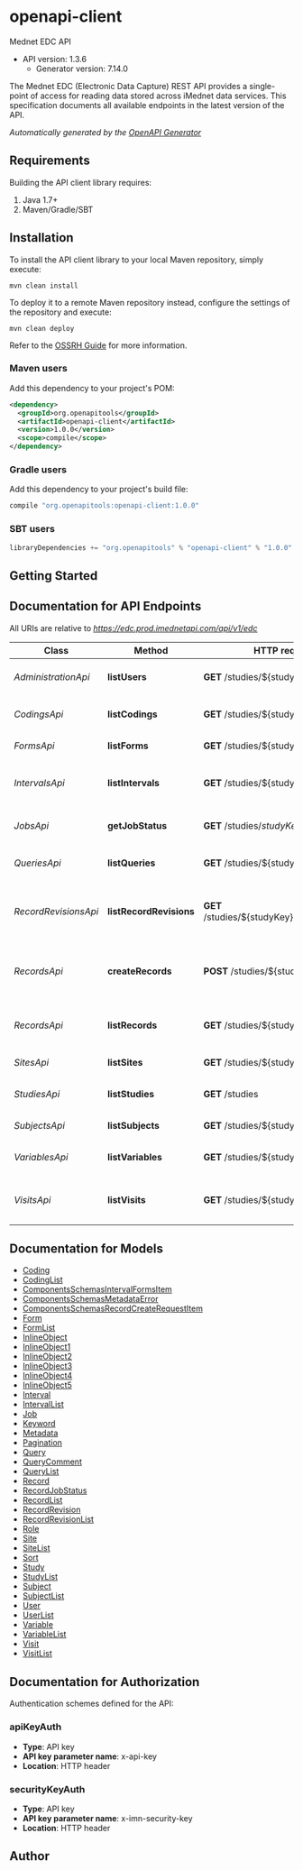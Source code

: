 # openapi-client

Mednet EDC API
- API version: 1.3.6
  - Generator version: 7.14.0

The Mednet EDC (Electronic Data Capture) REST API provides a single-point of access for reading data stored across iMednet data services.
This specification documents all available endpoints in the latest version of the API.



*Automatically generated by the [OpenAPI Generator](https://openapi-generator.tech)*

## Requirements

Building the API client library requires:
1. Java 1.7+
2. Maven/Gradle/SBT

## Installation

To install the API client library to your local Maven repository, simply execute:

```shell
mvn clean install
```

To deploy it to a remote Maven repository instead, configure the settings of the repository and execute:

```shell
mvn clean deploy
```

Refer to the [OSSRH Guide](http://central.sonatype.org/pages/ossrh-guide.html) for more information.

### Maven users

Add this dependency to your project's POM:

```xml
<dependency>
  <groupId>org.openapitools</groupId>
  <artifactId>openapi-client</artifactId>
  <version>1.0.0</version>
  <scope>compile</scope>
</dependency>
```

### Gradle users

Add this dependency to your project's build file:

```groovy
compile "org.openapitools:openapi-client:1.0.0"
```

### SBT users

```scala
libraryDependencies += "org.openapitools" % "openapi-client" % "1.0.0"
```

## Getting Started

## Documentation for API Endpoints

All URIs are relative to *https://edc.prod.imednetapi.com/api/v1/edc*

Class | Method | HTTP request | Description
------------ | ------------- | ------------- | -------------
*AdministrationApi* | **listUsers** | **GET** /studies/${studyKey}/users | List users and their roles in a study
*CodingsApi* | **listCodings** | **GET** /studies/${studyKey}/codings | List coding activities in a study
*FormsApi* | **listForms** | **GET** /studies/${studyKey}/forms | List forms in a study
*IntervalsApi* | **listIntervals** | **GET** /studies/${studyKey}/intervals | List intervals (visit definitions) in a study
*JobsApi* | **getJobStatus** | **GET** /studies/${studyKey}/jobs/${batchId} | Retrieve job status by batch ID
*QueriesApi* | **listQueries** | **GET** /studies/${studyKey}/queries | List data queries in a study
*RecordRevisionsApi* | **listRecordRevisions** | **GET** /studies/${studyKey}/recordRevisions | List record revisions (audit trail entries) in a study
*RecordsApi* | **createRecords** | **POST** /studies/${studyKey}/records | Add new record or update subject/record data
*RecordsApi* | **listRecords** | **GET** /studies/${studyKey}/records | List records (eCRF instances) in a study
*SitesApi* | **listSites** | **GET** /studies/${studyKey}/sites | List sites for a study
*StudiesApi* | **listStudies** | **GET** /studies | List studies accessible by API key
*SubjectsApi* | **listSubjects** | **GET** /studies/${studyKey}/subjects | List subjects in a study
*VariablesApi* | **listVariables** | **GET** /studies/${studyKey}/variables | List variables (fields) in a study
*VisitsApi* | **listVisits** | **GET** /studies/${studyKey}/visits | List visits (subject visit instances) in a study


## Documentation for Models

 - [Coding](Coding.md)
 - [CodingList](CodingList.md)
 - [ComponentsSchemasIntervalFormsItem](ComponentsSchemasIntervalFormsItem.md)
 - [ComponentsSchemasMetadataError](ComponentsSchemasMetadataError.md)
 - [ComponentsSchemasRecordCreateRequestItem](ComponentsSchemasRecordCreateRequestItem.md)
 - [Form](Form.md)
 - [FormList](FormList.md)
 - [InlineObject](InlineObject.md)
 - [InlineObject1](InlineObject1.md)
 - [InlineObject2](InlineObject2.md)
 - [InlineObject3](InlineObject3.md)
 - [InlineObject4](InlineObject4.md)
 - [InlineObject5](InlineObject5.md)
 - [Interval](Interval.md)
 - [IntervalList](IntervalList.md)
 - [Job](Job.md)
 - [Keyword](Keyword.md)
 - [Metadata](Metadata.md)
 - [Pagination](Pagination.md)
 - [Query](Query.md)
 - [QueryComment](QueryComment.md)
 - [QueryList](QueryList.md)
 - [Record](Record.md)
 - [RecordJobStatus](RecordJobStatus.md)
 - [RecordList](RecordList.md)
 - [RecordRevision](RecordRevision.md)
 - [RecordRevisionList](RecordRevisionList.md)
 - [Role](Role.md)
 - [Site](Site.md)
 - [SiteList](SiteList.md)
 - [Sort](Sort.md)
 - [Study](Study.md)
 - [StudyList](StudyList.md)
 - [Subject](Subject.md)
 - [SubjectList](SubjectList.md)
 - [User](User.md)
 - [UserList](UserList.md)
 - [Variable](Variable.md)
 - [VariableList](VariableList.md)
 - [Visit](Visit.md)
 - [VisitList](VisitList.md)


<a id="documentation-for-authorization"></a>
## Documentation for Authorization


Authentication schemes defined for the API:
<a id="apiKeyAuth"></a>
### apiKeyAuth

- **Type**: API key
- **API key parameter name**: x-api-key
- **Location**: HTTP header

<a id="securityKeyAuth"></a>
### securityKeyAuth

- **Type**: API key
- **API key parameter name**: x-imn-security-key
- **Location**: HTTP header


## Author



